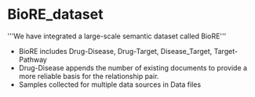 # BioRE_dataset
'''We have integrated a large-scale semantic dataset called BioRE'''

* BioRE includes Drug-Disease, Drug-Target, Disease_Target, Target-Pathway
* Drug-Disease appends the number of existing documents to provide a more reliable basis for the relationship pair.
* Samples collected for multiple data sources in Data files

